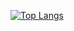 [![Top Langs](https://github-readme-stats.vercel.app/api/top-langs/?username=imanol-s)](https://github.com/anuraghazra/github-readme-stats)
